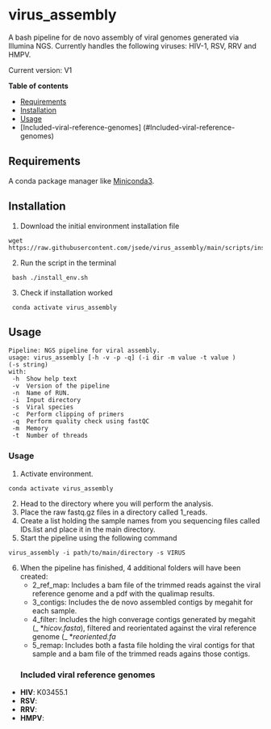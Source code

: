 # virus_assembly

A bash pipeline for de novo assembly of viral genomes generated via Illumina NGS. Currently handles the following viruses: HIV-1, RSV, RRV and HMPV.

Current version: V1

**Table of contents**
- [Requirements](#requirements)
- [Installation](#installation)
- [Usage](#usage)
- [Included-viral-reference-genomes] (#Included-viral-reference-genomes)

## Requirements
A conda package manager like [Miniconda3](https://docs.conda.io/en/latest/miniconda.html).

## Installation

1.  Download the initial environment installation file 
   ```
   wget https://raw.githubusercontent.com/jsede/virus_assembly/main/scripts/install_env.sh
   ```
2. Run the script in the terminal 
  ```
   bash ./install_env.sh
   ```
3. Check if installation worked
  ```
   conda activate virus_assembly
  ```
 ## Usage
   ```
 Pipeline: NGS pipeline for viral assembly.
usage: virus_assembly [-h -v -p -q] (-i dir -m value -t value )
(-s string) 
with:
    -h  Show help text
    -v  Version of the pipeline
    -n  Name of RUN.
    -i  Input directory
    -s  Viral species
    -c  Perform clipping of primers
    -q  Perform quality check using fastQC
    -m  Memory
    -t  Number of threads
   ```
 ### Usage
 1. Activate environment.
 
   ```
   conda activate virus_assembly
  ```
 2. Head to the directory where you will perform the analysis.
 3. Place the raw fastq.gz files in a directory called 1_reads.  
 4. Create a list holding the sample names from you sequencing files called IDs.list and place it in the main directory.
 5. Start the pipeline using the following command
   ```
   virus_assembly -i path/to/main/directory -s VIRUS 
  ```
6. When the pipeline has finished, 4 additional folders will have been created:
      * 2_ref_map: Includes a bam file of the trimmed reads against the viral reference genome and a pdf with the qualimap results.
      * 3_contigs: Includes the de novo assembled contigs by megahit for each sample.
      * 4_filter: Includes the high converage contigs generated by megahit (_ *_hicov.fasta_), filtered and reorientated against the viral reference genome (_ *_reoriented.fa_
      * 5_remap: Includes both a fasta file holding the viral contigs for that sample and a bam file of the trimmed reads agains those contigs. 
   ### Included viral reference genomes
  * **HIV**: K03455.1
  * **RSV**:
  * **RRV**:
  * **HMPV**:

